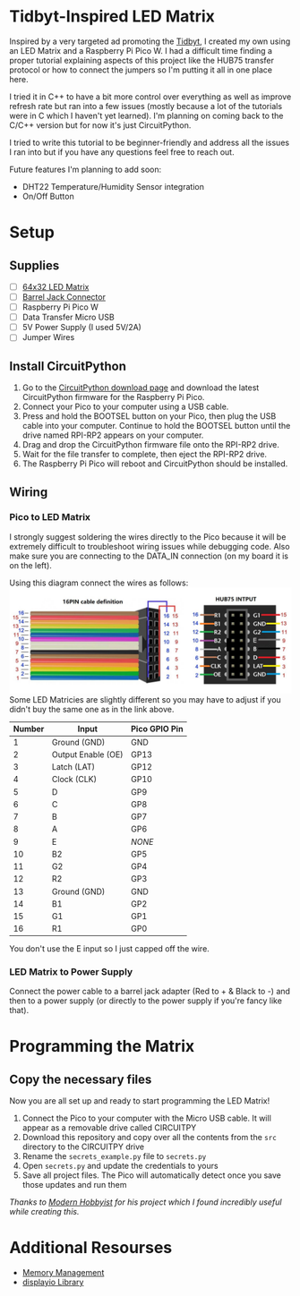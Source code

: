 # Tidbyt-Inspired LED Matrix
Inspired by a very targeted ad promoting the [Tidbyt](https://tidbyt.com), I created my own using an LED Matrix and a Raspberry Pi Pico W.
I had a difficult time finding a proper tutorial explaining aspects of this project like the HUB75 transfer protocol or how to connect the jumpers so I'm putting it all in one place here.

I tried it in C++ to have a bit more control over everything as well as improve refresh rate but ran into a few issues (mostly because a lot of the tutorials were in C which I haven't yet learned). I'm planning on coming back to the C/C++ version but for now it's just CircuitPython.

I tried to write this tutorial to be beginner-friendly and address all the issues I ran into but if you have any questions feel free to reach out.


Future features I'm planning to add soon:
- DHT22 Temperature/Humidity Sensor integration
- On/Off Button

# Setup

## Supplies
- [ ] [64x32 LED Matrix](https://www.amazon.com/Full-Color-Raspberry-Displaying-Adjustable-Brightness/dp/B0B3W1PFY6?th=1)
- [ ] [Barrel Jack Connector](https://www.amazon.com/DAYKIT-Female-2-1x5-5MM-Adapter-Connector/dp/B01J1WZENK/ref=sr_1_1_sspa?crid=1MW115A6TV7YY&keywords=barrel+jack+connector&qid=1693456075&s=electronics&sprefix=barrel+jack%2Celectronics%2C117&sr=1-1-spons&sp_csd=d2lkZ2V0TmFtZT1zcF9hdGY&psc=1)
- [ ] Raspberry Pi Pico W
- [ ] Data Transfer Micro USB
- [ ] 5V Power Supply (I used 5V/2A)
- [ ] Jumper Wires

## Install CircuitPython
1. Go to the [CircuitPython download page](https://circuitpython.org/board/raspberry_pi_pico_w/) and download the latest CircuitPython firmware for the Raspberry Pi Pico.
2. Connect your Pico to your computer using a USB cable.
3. Press and hold the BOOTSEL button on your Pico, then plug the USB cable into your computer. Continue to hold the BOOTSEL button until the drive named RPI-RP2 appears on your computer.
4. Drag and drop the CircuitPython firmware file onto the RPI-RP2 drive.
5. Wait for the file transfer to complete, then eject the RPI-RP2 drive.
6. The Raspberry Pi Pico will reboot and CircuitPython should be installed.

## Wiring

### Pico to LED Matrix

I strongly suggest soldering the wires directly to the Pico because it will be extremely difficult to troubleshoot wiring issues while debugging code.  Also make sure you are connecting to the DATA_IN connection (on my board it is on the left). 

Using this diagram connect the wires as follows:
![](<Additional Resources/HUB75 Ribbon Pinout.jpg> "HUB75 Ribbion Wiring")
Some LED Matricies are slightly different so you may have to adjust if you didn't buy the same one as in the link above.

| Number | Input              | Pico GPIO Pin |
|--------|--------------------|---------------|
| 1      | Ground (GND)       | GND           |
| 2      | Output Enable (OE) | GP13          |
| 3      | Latch (LAT)        | GP12          |
| 4      | Clock (CLK)        | GP10          |
| 5      | D                  | GP9           |
| 6      | C                  | GP8           |
| 7      | B                  | GP7           |
| 8      | A                  | GP6           |
| 9      | E                  | _NONE_        |
| 10     | B2                 | GP5           |
| 11     | G2                 | GP4           |
| 12     | R2                 | GP3           |
| 13     | Ground (GND)       | GND           |
| 14     | B1                 | GP2           |
| 15     | G1                 | GP1           |
| 16     | R1                 | GP0           |

You don't use the E input so I just capped off the wire.
### LED Matrix to Power Supply
Connect the power cable to a barrel jack adapter (Red to + & Black to -) and then to a power supply (or directly to the power supply if you're fancy like that).

# Programming the Matrix

## Copy the necessary files

Now you are all set up and ready to start programming the LED Matrix!

1. Connect the Pico to your computer with the Micro USB cable. It will appear as a removable drive called CIRCUITPY
2. Download this repository and copy over all the contents from the `src` directory to the CIRCUITPY drive
3. Rename the `secrets_example.py` file to `secrets.py`
4. Open `secrets.py` and update the credentials to yours
5. Save all project files. The Pico will automatically detect once you save those updates and run them




*Thanks to [Modern Hobbyist](https://github.com/modern-hobbyist/modern-retro-display/tree/main) for his project which I found incredibly useful while creating this.*

# Additional Resourses
- [Memory Management](https://learn.adafruit.com/Memory-saving-tips-for-CircuitPython?view=all)
- [displayio Library](https://learn.adafruit.com/circuitpython-display-support-using-displayio/display-a-bitmap)